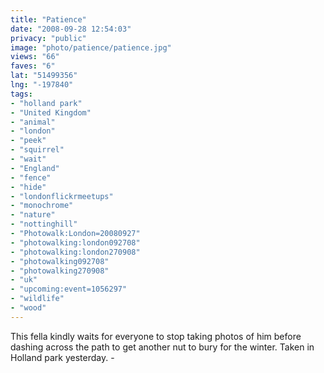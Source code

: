 ```yaml
---
title: "Patience"
date: "2008-09-28 12:54:03"
privacy: "public"
image: "photo/patience/patience.jpg"
views: "66"
faves: "6"
lat: "51499356"
lng: "-197840"
tags:
- "holland park"
- "United Kingdom"
- "animal"
- "london"
- "peek"
- "squirrel"
- "wait"
- "England"
- "fence"
- "hide"
- "londonflickrmeetups"
- "monochrome"
- "nature"
- "nottinghill"
- "Photowalk:London=20080927"
- "photowalking:london092708"
- "photowalking:london270908"
- "photowalking092708"
- "photowalking270908"
- "uk"
- "upcoming:event=1056297"
- "wildlife"
- "wood"
---
```

This fella kindly waits for everyone to stop taking photos of him before dashing across the path to get another nut to bury for the winter. Taken in Holland park yesterday. - <a href="/photos/2008/09/28/patience"></a>

